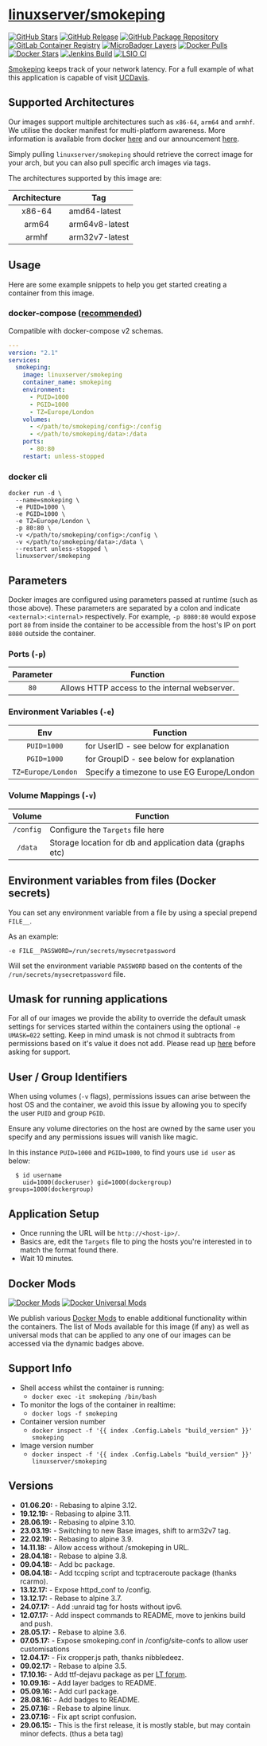 # [linuxserver/smokeping](https://github.com/linuxserver/docker-smokeping)

[![GitHub Stars](https://img.shields.io/github/stars/linuxserver/docker-smokeping.svg?color=94398d&labelColor=555555&logoColor=ffffff&style=for-the-badge&logo=github)](https://github.com/linuxserver/docker-smokeping)
[![GitHub Release](https://img.shields.io/github/release/linuxserver/docker-smokeping.svg?color=94398d&labelColor=555555&logoColor=ffffff&style=for-the-badge&logo=github)](https://github.com/linuxserver/docker-smokeping/releases)
[![GitHub Package Repository](https://img.shields.io/static/v1.svg?color=94398d&labelColor=555555&logoColor=ffffff&style=for-the-badge&label=linuxserver.io&message=GitHub%20Package&logo=github)](https://github.com/linuxserver/docker-smokeping/packages)
[![GitLab Container Registry](https://img.shields.io/static/v1.svg?color=94398d&labelColor=555555&logoColor=ffffff&style=for-the-badge&label=linuxserver.io&message=GitLab%20Registry&logo=gitlab)](https://gitlab.com/Linuxserver.io/docker-smokeping/container_registry)
[![MicroBadger Layers](https://img.shields.io/microbadger/layers/linuxserver/smokeping.svg?color=94398d&labelColor=555555&logoColor=ffffff&style=for-the-badge)](https://microbadger.com/images/linuxserver/smokeping "Get your own version badge on microbadger.com")
[![Docker Pulls](https://img.shields.io/docker/pulls/linuxserver/smokeping.svg?color=94398d&labelColor=555555&logoColor=ffffff&style=for-the-badge&label=pulls&logo=docker)](https://hub.docker.com/r/linuxserver/smokeping)
[![Docker Stars](https://img.shields.io/docker/stars/linuxserver/smokeping.svg?color=94398d&labelColor=555555&logoColor=ffffff&style=for-the-badge&label=stars&logo=docker)](https://hub.docker.com/r/linuxserver/smokeping)
[![Jenkins Build](https://img.shields.io/jenkins/build?labelColor=555555&logoColor=ffffff&style=for-the-badge&jobUrl=https%3A%2F%2Fci.linuxserver.io%2Fjob%2FDocker-Pipeline-Builders%2Fjob%2Fdocker-smokeping%2Fjob%2Fmaster%2F&logo=jenkins)](https://ci.linuxserver.io/job/Docker-Pipeline-Builders/job/docker-smokeping/job/master/)
[![LSIO CI](https://img.shields.io/badge/dynamic/yaml?color=94398d&labelColor=555555&logoColor=ffffff&style=for-the-badge&label=CI&query=CI&url=https%3A%2F%2Flsio-ci.ams3.digitaloceanspaces.com%2Flinuxserver%2Fsmokeping%2Flatest%2Fci-status.yml)](https://lsio-ci.ams3.digitaloceanspaces.com/linuxserver/smokeping/latest/index.html)

[Smokeping](https://oss.oetiker.ch/smokeping/) keeps track of your network latency. For a full example of what this application is capable of visit [UCDavis](http://smokeping.ucdavis.edu/cgi-bin/smokeping.fcgi).

## Supported Architectures

Our images support multiple architectures such as `x86-64`, `arm64` and `armhf`. We utilise the docker manifest for multi-platform awareness. More information is available from docker [here](https://github.com/docker/distribution/blob/master/docs/spec/manifest-v2-2.md#manifest-list) and our announcement [here](https://blog.linuxserver.io/2019/02/21/the-lsio-pipeline-project/).

Simply pulling `linuxserver/smokeping` should retrieve the correct image for your arch, but you can also pull specific arch images via tags.

The architectures supported by this image are:

| Architecture | Tag |
| :----: | --- |
| x86-64 | amd64-latest |
| arm64 | arm64v8-latest |
| armhf | arm32v7-latest |


## Usage

Here are some example snippets to help you get started creating a container from this image.

### docker-compose ([recommended](https://docs.linuxserver.io/general/docker-compose))

Compatible with docker-compose v2 schemas.

```yaml
---
version: "2.1"
services:
  smokeping:
    image: linuxserver/smokeping
    container_name: smokeping
    environment:
      - PUID=1000
      - PGID=1000
      - TZ=Europe/London
    volumes:
      - </path/to/smokeping/config>:/config
      - </path/to/smokeping/data>:/data
    ports:
      - 80:80
    restart: unless-stopped
```

### docker cli

```
docker run -d \
  --name=smokeping \
  -e PUID=1000 \
  -e PGID=1000 \
  -e TZ=Europe/London \
  -p 80:80 \
  -v </path/to/smokeping/config>:/config \
  -v </path/to/smokeping/data>:/data \
  --restart unless-stopped \
  linuxserver/smokeping
```


## Parameters

Docker images are configured using parameters passed at runtime (such as those above). These parameters are separated by a colon and indicate `<external>:<internal>` respectively. For example, `-p 8080:80` would expose port `80` from inside the container to be accessible from the host's IP on port `8080` outside the container.

### Ports (`-p`)

| Parameter | Function |
| :----: | --- |
| `80` | Allows HTTP access to the internal webserver. |


### Environment Variables (`-e`)

| Env | Function |
| :----: | --- |
| `PUID=1000` | for UserID - see below for explanation |
| `PGID=1000` | for GroupID - see below for explanation |
| `TZ=Europe/London` | Specify a timezone to use EG Europe/London |

### Volume Mappings (`-v`)

| Volume | Function |
| :----: | --- |
| `/config` | Configure the `Targets` file here |
| `/data` | Storage location for db and application data (graphs etc) |



## Environment variables from files (Docker secrets)

You can set any environment variable from a file by using a special prepend `FILE__`.

As an example:

```
-e FILE__PASSWORD=/run/secrets/mysecretpassword
```

Will set the environment variable `PASSWORD` based on the contents of the `/run/secrets/mysecretpassword` file.

## Umask for running applications

For all of our images we provide the ability to override the default umask settings for services started within the containers using the optional `-e UMASK=022` setting.
Keep in mind umask is not chmod it subtracts from permissions based on it's value it does not add. Please read up [here](https://en.wikipedia.org/wiki/Umask) before asking for support.


## User / Group Identifiers

When using volumes (`-v` flags), permissions issues can arise between the host OS and the container, we avoid this issue by allowing you to specify the user `PUID` and group `PGID`.

Ensure any volume directories on the host are owned by the same user you specify and any permissions issues will vanish like magic.

In this instance `PUID=1000` and `PGID=1000`, to find yours use `id user` as below:

```
  $ id username
    uid=1000(dockeruser) gid=1000(dockergroup) groups=1000(dockergroup)
```

## Application Setup

- Once running the URL will be `http://<host-ip>/`.
- Basics are, edit the `Targets` file to ping the hosts you're interested in to match the format found there.
- Wait 10 minutes.


## Docker Mods
[![Docker Mods](https://img.shields.io/badge/dynamic/yaml?color=94398d&labelColor=555555&logoColor=ffffff&style=for-the-badge&label=smokeping&query=%24.mods%5B%27smokeping%27%5D.mod_count&url=https%3A%2F%2Fraw.githubusercontent.com%2Flinuxserver%2Fdocker-mods%2Fmaster%2Fmod-list.yml)](https://mods.linuxserver.io/?mod=smokeping "view available mods for this container.") [![Docker Universal Mods](https://img.shields.io/badge/dynamic/yaml?color=94398d&labelColor=555555&logoColor=ffffff&style=for-the-badge&label=universal&query=%24.mods%5B%27universal%27%5D.mod_count&url=https%3A%2F%2Fraw.githubusercontent.com%2Flinuxserver%2Fdocker-mods%2Fmaster%2Fmod-list.yml)](https://mods.linuxserver.io/?mod=universal "view available universal mods.")

We publish various [Docker Mods](https://github.com/linuxserver/docker-mods) to enable additional functionality within the containers. The list of Mods available for this image (if any) as well as universal mods that can be applied to any one of our images can be accessed via the dynamic badges above.


## Support Info

* Shell access whilst the container is running:
  * `docker exec -it smokeping /bin/bash`
* To monitor the logs of the container in realtime:
  * `docker logs -f smokeping`
* Container version number
  * `docker inspect -f '{{ index .Config.Labels "build_version" }}' smokeping`
* Image version number
  * `docker inspect -f '{{ index .Config.Labels "build_version" }}' linuxserver/smokeping`

## Versions

* **01.06.20:** - Rebasing to alpine 3.12.
* **19.12.19:** - Rebasing to alpine 3.11.
* **28.06.19:** - Rebasing to alpine 3.10.
* **23.03.19:** - Switching to new Base images, shift to arm32v7 tag.
* **22.02.19:** - Rebasing to alpine 3.9.
* **14.11.18:** - Allow access without /smokeping in URL.
* **28.04.18:** - Rebase to alpine 3.8.
* **09.04.18:** - Add bc package.
* **08.04.18:** - Add tccping script and tcptraceroute package (thanks rcarmo).
* **13.12.17:** - Expose httpd_conf to /config.
* **13.12.17:** - Rebase to alpine 3.7.
* **24.07.17:** - Add :unraid tag for hosts without ipv6.
* **12.07.17:** - Add inspect commands to README, move to jenkins build and push.
* **28.05.17:** - Rebase to alpine 3.6.
* **07.05.17:** - Expose smokeping.conf in /config/site-confs to allow user customisations
* **12.04.17:** - Fix cropper.js path, thanks nibbledeez.
* **09.02.17:** - Rebase to alpine 3.5.
* **17.10.16:** - Add ttf-dejavu package as per [LT forum](http://lime-technology.com/forum/index.php?topic=43602.msg507875#msg507875).
* **10.09.16:** - Add layer badges to README.
* **05.09.16:** - Add curl package.
* **28.08.16:** - Add badges to README.
* **25.07.16:** - Rebase to alpine linux.
* **23.07.16:** - Fix apt script confusion.
* **29.06.15:** - This is the first release, it is mostly stable, but may contain minor defects. (thus a beta tag)
